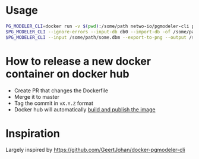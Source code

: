 

# Usage

```bash
PG_MODELER_CLI=docker run -v $(pwd):/some/path netwo-io/pgmodeler-cli pgmodeler-cli -p 5432 -u $SUPER_USER --passwd $SUPER_USER_PASSWORD --host=localhost
$PG_MODELER_CLI --ignore-errors --input-db db0 --import-db -of /some/path/some.dbm
$PG_MODELER_CLI --input /some/path/some.dbm --export-to-png --output /some/path/some.png
```

# How to release a new docker container on docker hub

- Create PR that changes the Dockerfile
- Merge it to master
- Tag the commit in `vX.Y.Z` format
- Docker hub will automatically [build and publish the image](https://hub.docker.com/r/netwo/pgmodeler-cli)

# Inspiration

Largely inspired by https://github.com/GeertJohan/docker-pgmodeler-cli
